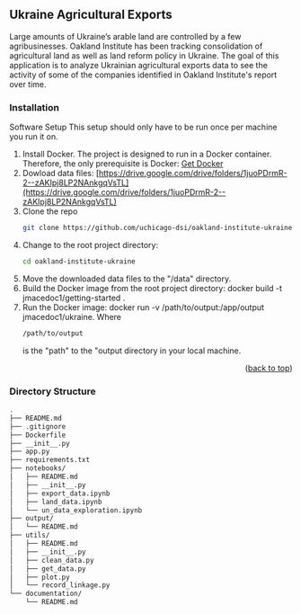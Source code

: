 ## Ukraine Agricultural Exports

Large amounts of Ukraine’s arable land are controlled by a few agribusinesses. Oakland Institute has been tracking consolidation of agricultural land as well as land reform policy in Ukraine. The goal of this application is to analyze Ukrainian agricultural exports data to see the activity of some of the companies identified in Oakland Institute's report over time.

### Installation

Software Setup
This setup should only have to be run once per machine you run it on.

1. Install Docker. The project is designed to run in a Docker container. Therefore, the only prerequisite is Docker: [Get Docker](https://docs.docker.com/get-docker/)
2. Dowload data files: [https://drive.google.com/drive/folders/1juoPDrmR-2--zAKIpj8LP2NAnkgqVsTL](https://drive.google.com/drive/folders/1juoPDrmR-2--zAKIpj8LP2NAnkgqVsTL)
3. Clone the repo
   ```sh
   git clone https://github.com/uchicago-dsi/oakland-institute-ukraine.git
   ```
4. Change to the root project directory:
   ```sh
   cd oakland-institute-ukraine
   ```
5. Move the downloaded data files to the "/data" directory.
5. Build the Docker image from the root project directory: docker build -t jmacedoc1/getting-started .
6. Run the Docker image: docker run -v /path/to/output:/app/output jmacedoc1/ukraine. Where
   ```sh
   /path/to/output
   ```
   is the "path" to the "output directory in your local machine.
<p align="right">(<a href="#readme-top">back to top</a>)</p>


### Directory Structure

```sh
.
├── README.md
├── .gitignore
├── Dockerfile
├── __init__.py
├── app.py
├── requirements.txt
├── notebooks/
│   ├── README.md
│   ├── __init__.py
│   ├── export_data.ipynb
│   ├── land_data.ipynb
│   └── un_data_exploration.ipynb
├── output/
│   └── README.md
├── utils/
│   ├── README.md
│   ├── __init__.py
│   ├── clean_data.py
│   ├── get_data.py
│   ├── plot.py
│   └── record_linkage.py
└── documentation/
    └── README.md
```
